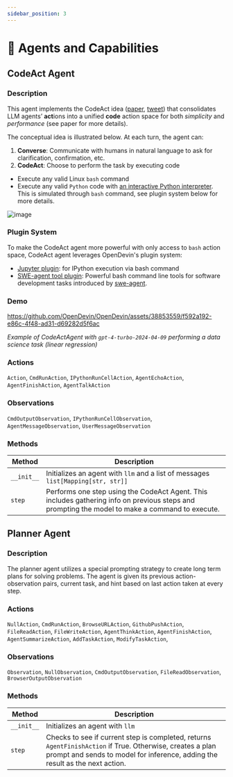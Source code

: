 ```yaml
---
sidebar_position: 3
---
```


# 🧠 Agents and Capabilities

## CodeAct Agent

### Description

This agent implements the CodeAct idea ([paper](https://arxiv.org/abs/2402.01030), [tweet](https://twitter.com/xingyaow_/status/1754556835703751087)) that consolidates LLM agents’ **act**ions into a unified **code** action space for both _simplicity_ and _performance_ (see paper for more details).

The conceptual idea is illustrated below. At each turn, the agent can:

1. **Converse**: Communicate with humans in natural language to ask for clarification, confirmation, etc.
2. **CodeAct**: Choose to perform the task by executing code

- Execute any valid Linux `bash` command
- Execute any valid `Python` code with [an interactive Python interpreter](https://ipython.org/). This is simulated through `bash` command, see plugin system below for more details.

![image](https://github.com/OpenDevin/OpenDevin/assets/38853559/92b622e3-72ad-4a61-8f41-8c040b6d5fb3)

### Plugin System

To make the CodeAct agent more powerful with only access to `bash` action space, CodeAct agent leverages OpenDevin&#x27;s plugin system:

- [Jupyter plugin](https://github.com/OpenDevin/OpenDevin/tree/main/opendevin/runtime/plugins/jupyter): for IPython execution via bash command
- [SWE-agent tool plugin](https://github.com/OpenDevin/OpenDevin/tree/main/opendevin/runtime/plugins/swe_agent_commands): Powerful bash command line tools for software development tasks introduced by [swe-agent](https://github.com/princeton-nlp/swe-agent).

### Demo

https://github.com/OpenDevin/OpenDevin/assets/38853559/f592a192-e86c-4f48-ad31-d69282d5f6ac

_Example of CodeActAgent with `gpt-4-turbo-2024-04-09` performing a data science task (linear regression)_

### Actions

`Action`,
`CmdRunAction`,
`IPythonRunCellAction`,
`AgentEchoAction`,
`AgentFinishAction`,
`AgentTalkAction`

### Observations

`CmdOutputObservation`,
`IPythonRunCellObservation`,
`AgentMessageObservation`,
`UserMessageObservation`

### Methods

| Method          | Description                                                                                                                                     |
| --------------- | ----------------------------------------------------------------------------------------------------------------------------------------------- |
| `__init__`      | Initializes an agent with `llm` and a list of messages `list[Mapping[str, str]]`                                                                |
| `step`          | Performs one step using the CodeAct Agent. This includes gathering info on previous steps and prompting the model to make a command to execute. |

## Planner Agent

### Description

The planner agent utilizes a special prompting strategy to create long term plans for solving problems.
The agent is given its previous action-observation pairs, current task, and hint based on last action taken at every step.

### Actions

`NullAction`,
`CmdRunAction`,
`BrowseURLAction`,
`GithubPushAction`,
`FileReadAction`,
`FileWriteAction`,
`AgentThinkAction`,
`AgentFinishAction`,
`AgentSummarizeAction`,
`AddTaskAction`,
`ModifyTaskAction`,

### Observations

`Observation`,
`NullObservation`,
`CmdOutputObservation`,
`FileReadObservation`,
`BrowserOutputObservation`

### Methods

| Method          | Description                                                                                                                                                                               |
| --------------- | ----------------------------------------------------------------------------------------------------------------------------------------------------------------------------------------- |
| `__init__`      | Initializes an agent with `llm`                                                                                                                                                           |
| `step`          | Checks to see if current step is completed, returns `AgentFinishAction` if True. Otherwise, creates a plan prompt and sends to model for inference, adding the result as the next action. |
